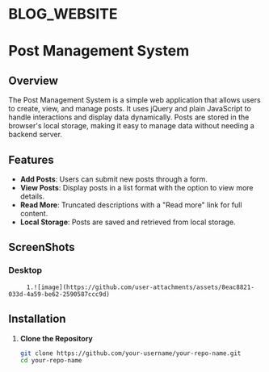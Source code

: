 # BLOG_WEBSITE
# Post Management System

## Overview

The Post Management System is a simple web application that allows users to create, view, and manage posts. It uses jQuery and plain JavaScript to handle interactions and display data dynamically. Posts are stored in the browser's local storage, making it easy to manage data without needing a backend server.

## Features

- **Add Posts**: Users can submit new posts through a form.
- **View Posts**: Display posts in a list format with the option to view more details.
- **Read More**: Truncated descriptions with a "Read more" link for full content.
- **Local Storage**: Posts are saved and retrieved from local storage.

## ScreenShots

   ### Desktop

         1.![image](https://github.com/user-attachments/assets/8eac8821-033d-4a59-be62-2590587ccc9d)


## Installation

1. **Clone the Repository**
   ```bash
   git clone https://github.com/your-username/your-repo-name.git
   cd your-repo-name
   
